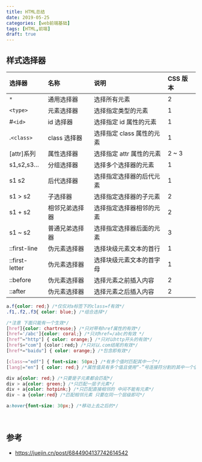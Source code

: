 ```yaml
---
title: HTML总结
date: 2019-05-25
categories: [web前端基础]
tags: [HTML,前端]
draft: true
---
```


## 样式选择器

| **选择器**     | **名称**       | **说明**                  | **CSS 版本** |
| :------------- | :------------- | :------------------------ | :----------- |
| `*`            | 通用选择器     | 选择所有元素              | 2            |
| `<type>`       | 元素选择器     | 选择指定类型的元素        | 1            |
| #`<id>`        | id 选择器      | 选择指定 id 属性的元素    | 1            |
| .`<class>`     | class 选择器   | 选择指定 class 属性的元素 | 1            |
| [attr]系列     | 属性选择器     | 选择指定 attr 属性的元素  | 2 ~ 3        |
| s1,s2,s3…      | 分组选择器     | 选择多个选择器的元素      | 1            |
| s1 s2          | 后代选择器     | 选择指定选择器的后代元素  | 1            |
| s1 > s2        | 子选择器       | 选择指定选择器的子元素    | 2            |
| s1 + s2        | 相邻兄弟选择器 | 选择指定选择器相邻的元素  | 2            |
| s1 ~ s2        | 普通兄弟选择器 | 选择指定选择器后面的元素  | 3            |
| ::first-line   | 伪元素选择器   | 选择块级元素文本的首行    | 1            |
| ::first-letter | 伪元素选择器   | 选择块级元素文本的首字母  | 1            |
| ::before       | 伪元素选择器   | 选择元素之前插入内容      | 2            |
| ::after        | 伪元素选择器   | 选择元素之后插入内容      | 2            |

```css
a.f{color: red;} /*仅仅对a标签下的class=f有效*/
.f1,.f2,.f3{ color: blue;} /*组合选择*/
```

```css
/*注意 下面只能有一个生效*/
[href]{color: chartreuse;} /*只对带有href属性的有效*/
[href='/abc']{color: coral;} /*只对href=/abc的有效 */
[href^="http"] { color: orange;} /*只对以http开头的有效*/
[href$="com"] {color：red;} /*只对以.com结尾的有效*/
[href*="baidu"] { color: orange;} /*包含即有效*/

[class~="edf"] { font-size: 50px;} /*有多个值时匹配其中一个*/
[lang|="en"] { color: red;} /*属性值具有多个值且使用“-”号连接符分割的其中一个值的属性选择器   <i lang="en-us">HTML5</i> */
```

```css
div a{color: red;} /*只要是子元素都会匹配*/
div > a{color: green;} /*只匹配一层子元素*/
div + a{color: hotpink;} /*只匹配直接相邻的 中间不能有元素*/
div ~ a {color:red} /*匹配相邻元素 只要在同一个层级即可*/
```

```css
a:hover{font-size: 30px;} /*移动上去之后的*/
```

​    



## 参考

- https://juejin.cn/post/6844904137742614542



